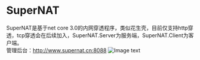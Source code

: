 # SuperNAT
SuperNAT是基于net core 3.0的内网穿透程序，类似花生壳，目前仅支持http穿透，tcp穿透会在后续加入，SuperNAT.Server为服务端，SuperNAT.Client为客户端。<br/>
管理后台：http://www.supernat.cn:8088
![Image text](https://github.com/yangan666/SuperNAT/blob/master/Img/manage.jpg)

